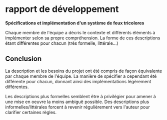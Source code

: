 # rapport de développement

**Spécifications et implémentation d'un système de feux tricolores**

Chaque membre de l'équipe a décris le contexte et différents éléments à implémenter selon sa propre compréhension. La forme de ces descriptions étant différentes pour chacun (très formelle, littérale...)
## Conclusion

La description et les besoins du projet ont été compris de façon équivalente par chaque membre de l'équipe. La manière de spécifier a cependant été différente pour chacun, donnant ainsi des implémentations légèrement différentes.

Les descriptions plus formelles semblent être à privilégier pour amener à une mise en oeuvre la moins ambiguë possible. Des descriptions plus informelles/littérales forcent à revenir régulièrement vers l'auteur pour clarifier certaines règles.